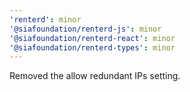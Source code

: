 ```yaml
---
'renterd': minor
'@siafoundation/renterd-js': minor
'@siafoundation/renterd-react': minor
'@siafoundation/renterd-types': minor
---
```


Removed the allow redundant IPs setting.
